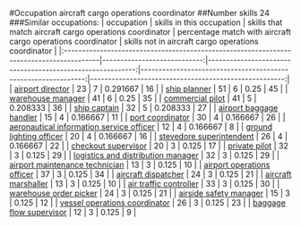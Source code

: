 #Occupation aircraft cargo operations coordinator
##Number skills 24
###Similar occupations:
| occupation                                                                              |   skills in this occupation |   skills that match aircraft cargo operations coordinator |   percentage match with aircraft cargo operations coordinator |   skills not in aircraft cargo operations coordinator |
|:----------------------------------------------------------------------------------------|----------------------------:|----------------------------------------------------------:|--------------------------------------------------------------:|------------------------------------------------------:|
| [airport director](airport_director.md)                                                 |                          23 |                                                         7 |                                                      0.291667 |                                                    16 |
| [ship planner](ship_planner.md)                                                         |                          51 |                                                         6 |                                                      0.25     |                                                    45 |
| [warehouse manager](warehouse_manager.md)                                               |                          41 |                                                         6 |                                                      0.25     |                                                    35 |
| [commercial pilot](commercial_pilot.md)                                                 |                          41 |                                                         5 |                                                      0.208333 |                                                    36 |
| [ship captain](ship_captain.md)                                                         |                          32 |                                                         5 |                                                      0.208333 |                                                    27 |
| [airport baggage handler](airport_baggage_handler.md)                                   |                          15 |                                                         4 |                                                      0.166667 |                                                    11 |
| [port coordinator](port_coordinator.md)                                                 |                          30 |                                                         4 |                                                      0.166667 |                                                    26 |
| [aeronautical information service officer](aeronautical_information_service_officer.md) |                          12 |                                                         4 |                                                      0.166667 |                                                     8 |
| [ground lighting officer](ground_lighting_officer.md)                                   |                          20 |                                                         4 |                                                      0.166667 |                                                    16 |
| [stevedore superintendent](stevedore_superintendent.md)                                 |                          26 |                                                         4 |                                                      0.166667 |                                                    22 |
| [checkout supervisor](checkout_supervisor.md)                                           |                          20 |                                                         3 |                                                      0.125    |                                                    17 |
| [private pilot](private_pilot.md)                                                       |                          32 |                                                         3 |                                                      0.125    |                                                    29 |
| [logistics and distribution manager](logistics_and_distribution_manager.md)             |                          32 |                                                         3 |                                                      0.125    |                                                    29 |
| [airport maintenance technician](airport_maintenance_technician.md)                     |                          13 |                                                         3 |                                                      0.125    |                                                    10 |
| [airport operations officer](airport_operations_officer.md)                             |                          37 |                                                         3 |                                                      0.125    |                                                    34 |
| [aircraft dispatcher](aircraft_dispatcher.md)                                           |                          24 |                                                         3 |                                                      0.125    |                                                    21 |
| [aircraft marshaller](aircraft_marshaller.md)                                           |                          13 |                                                         3 |                                                      0.125    |                                                    10 |
| [air traffic controller](air_traffic_controller.md)                                     |                          33 |                                                         3 |                                                      0.125    |                                                    30 |
| [warehouse order picker](warehouse_order_picker.md)                                     |                          24 |                                                         3 |                                                      0.125    |                                                    21 |
| [airside safety manager](airside_safety_manager.md)                                     |                          15 |                                                         3 |                                                      0.125    |                                                    12 |
| [vessel operations coordinator](vessel_operations_coordinator.md)                       |                          26 |                                                         3 |                                                      0.125    |                                                    23 |
| [baggage flow supervisor](baggage_flow_supervisor.md)                                   |                          12 |                                                         3 |                                                      0.125    |                                                     9 |
